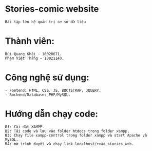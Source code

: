 # Stories-comic website
    Bài tập lớn hệ quản trị cơ sở dữ liệu

# Thành viên:
    Bùi Quang Khải - 18020671.
    Phạm Việt Thắng - 18021140.

# Công nghệ sử dụng:
    - Fontend: HTML, CSS, JS, BOOTSTRAP, JQUERY.
    - Backend/Database: PHP/MySQL.

# Hướng dẫn chạy code:
    B1: Cài đặt XAMPP.
    B2: Tải code và lưu vào folder htdocs trong folder xampp.
    B3: Chạy file xampp-control trong folder xampp và start Apache và MySQL.
    B4: mở trình duyệt và chạy link localhost/read_stories_web.